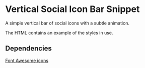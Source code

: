 # Vertical Social Icon Bar Snippet

A simple vertical bar of social icons with a subtle animation.

The HTML contains an example of the styles in use.

## Dependencies

[Font Awesome icons](http://fontawesome.io/icons/)
